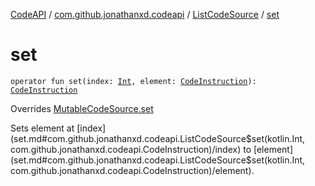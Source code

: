 [CodeAPI](../../index.md) / [com.github.jonathanxd.codeapi](../index.md) / [ListCodeSource](index.md) / [set](.)

# set

`operator fun set(index: `[`Int`](https://kotlinlang.org/api/latest/jvm/stdlib/kotlin/-int/index.html)`, element: `[`CodeInstruction`](../-code-instruction.md)`): `[`CodeInstruction`](../-code-instruction.md)

Overrides [MutableCodeSource.set](../-mutable-code-source/set.md)

Sets element at [index](set.md#com.github.jonathanxd.codeapi.ListCodeSource$set(kotlin.Int, com.github.jonathanxd.codeapi.CodeInstruction)/index) to [element](set.md#com.github.jonathanxd.codeapi.ListCodeSource$set(kotlin.Int, com.github.jonathanxd.codeapi.CodeInstruction)/element).


